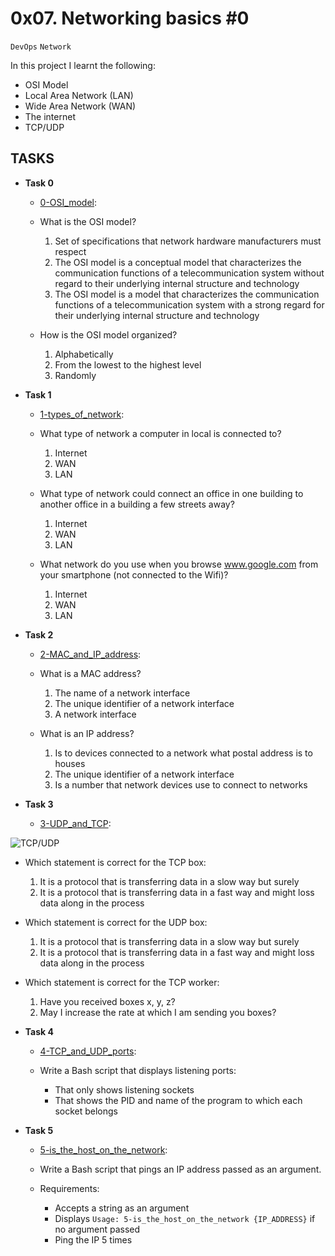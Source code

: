 # 0x07. Networking basics #0

``DevOps`` ``Network``

In this project I learnt the following:
- OSI Model
- Local Area Network (LAN)
- Wide Area Network (WAN)
- The internet
- TCP/UDP

## TASKS

- <b>Task 0</b>
    - [0-OSI_model](https://github.com/BrightTech10/alx-system_engineering-devops/blob/main/0x07-networking_basics/0-OSI_model):
    - What is the OSI model?

        1. Set of specifications that network hardware manufacturers must respect
        2. The OSI model is a conceptual model that characterizes the communication functions of a telecommunication system without regard to their underlying  internal structure and technology
        3. The OSI model is a model that characterizes the communication functions of a telecommunication system with a strong regard for their underlying internal structure and technology

    - How is the OSI model organized?

        1. Alphabetically
        2. From the lowest to the highest level
        3. Randomly

- <b>Task 1</b>
    - [1-types_of_network](https://github.com/BrightTech10/alx-system_engineering-devops/blob/main/0x07-networking_basics/1-types_of_network):
    - What type of network a computer in local is connected to?

        1. Internet
        2. WAN
        3. LAN

    - What type of network could connect an office in one building to another office in a building a few streets away?

        1. Internet
        2. WAN
        3. LAN

    - What network do you use when you browse www.google.com from your smartphone (not connected to the Wifi)?

        1. Internet
        2. WAN
        3. LAN

- <b>Task 2</b>
    - [2-MAC_and_IP_address](https://github.com/BrightTech10/alx-system_engineering-devops/blob/main/0x07-networking_basics/2-MAC_and_IP_address):
    - What is a MAC address?

        1. The name of a network interface
        2. The unique identifier of a network interface
        3. A network interface

    - What is an IP address?

        1. Is to devices connected to a network what postal address is to houses
        2. The unique identifier of a network interface
        3. Is a number that network devices use to connect to networks

- <b>Task 3</b>
    - [3-UDP_and_TCP](https://github.com/BrightTech10/alx-system_engineering-devops/blob/main/0x07-networking_basics/3-UDP_and_TCP):

![TCP/UDP](https://s3.amazonaws.com/alx-intranet.hbtn.io/uploads/medias/2020/9/3d92e3c4a470f8ecf4c73db511fcbbadaa002e1c.jpg?X-Amz-Algorithm=AWS4-HMAC-SHA256&X-Amz-Credential=AKIARDDGGGOUSBVO6H7D%2F20220727%2Fus-east-1%2Fs3%2Faws4_request&X-Amz-Date=20220727T104002Z&X-Amz-Expires=86400&X-Amz-SignedHeaders=host&X-Amz-Signature=8d79c57c8e47c3d1a16b3155a13519d0624d9ca792b94bde3c687273cb4122ab)

- Which statement is correct for the TCP box:
    1. It is a protocol that is transferring data in a slow way but surely
    2. It is a protocol that is transferring data in a fast way and might loss data along in the process
- Which statement is correct for the UDP box:
    1. It is a protocol that is transferring data in a slow way but surely
    2. It is a protocol that is transferring data in a fast way and might loss data along in the process
- Which statement is correct for the TCP worker:
    1. Have you received boxes x, y, z?
    2. May I increase the rate at which I am sending you boxes?

- <b>Task 4</b>
    - [4-TCP_and_UDP_ports](https://github.com/BrightTech10/alx-system_engineering-devops/blob/main/0x07-networking_basics/4-TCP_and_UDP_ports):
    - Write a Bash script that displays listening ports:

        - That only shows listening sockets
        - That shows the PID and name of the program to which each socket belongs

- <b>Task 5</b>
    - [5-is_the_host_on_the_network](https://github.com/BrightTech10/alx-system_engineering-devops/blob/main/0x07-networking_basics/5-is_the_host_on_the_network):
    - Write a Bash script that pings an IP address passed as an argument.

    - Requirements:

        - Accepts a string as an argument
        - Displays ``Usage: 5-is_the_host_on_the_network {IP_ADDRESS}`` if no argument passed
        - Ping the IP 5 times
